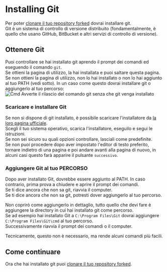 # Installing Git

Per poter [clonare il tuo repository forked](/Contribute/LocalClone/Clone/) dovrai installare git.  
Git è un sistema di controllo di versione distribuito (fondamentalmente, è quello che usano GitHub, BitBucket e altri servizi di controllo di versione).

## Ottenere Git

Puoi controllare se hai installato git aprendo il prompt dei comandi ed eseguendo il comando `git`.  
Se ottieni la pagina di utilizzo, la hai installata e puoi saltare questa pagina.  
Se non ottieni la pagina di utilizzo, non lo hai installato o non lo hai aggiunto al tuo PATH (vedi sotto). In un caso come questo dovrai installare git o aggiungerlo al tuo percorso:  
![Cmd Avverte il rilascio del comando git senza che git venga installato](/Contribute/LocalClone/assets/CMD_noGit.png)

### Scaricare e installare Git

Se non si dispone di git installato, è possibile scaricare l'installatore da [la loro pagina ufficiale](https://git-scm.com/downloads/).  
Scegli il tuo sistema operativo, scarica l'installatore, eseguilo e segui le istruzioni.  
Se non sei sicuro su quali opzioni controllare, lasciali come predefinite.  
Se non puoi procedere dopo aver impostato l'editor di testo preferito, tornare indietro di una pagina e poi andare avanti alla pagina di nuovo, in alcuni casi questo farà apparire il pulsante `successivo`.

### Aggiungere Git al tuo PERCORSO

Dopo aver installato Git, dovrebbe essere aggiunto al PATH. In caso contrario, prima prova a chiudere e aprire il prompt dei comandi.  
Se ti dice ancora che non sa git, riavvia il computer.  
Se ti dice ancora che non sa git, potresti dover aggiungerlo al tuo percorso.

Non coprirò come aggiungerlo in dettaglio, tutto quello che devi fare è aggiungere la directory in cui hai installato git come percorso.  
Se ad esempio hai installato Git a `C:\Program Files\Git` dovrai aggiungere `C:\Program Files\Git\cmd` al tuo percorso.  
Successivamente riavvia il prompt dei comandi o il computer.

Tecnicamente, questo non è necessario, ma rende alcuni comandi più facili.

## Come continuare

Ora che hai installato git puoi [clonare il tuo repository forked](/Contribute/LocalClone/Clone/).